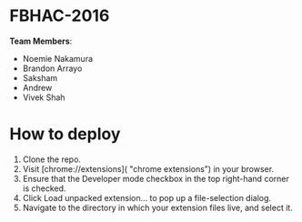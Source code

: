 # FBHAC-2016

**Team Members**:
- Noemie Nakamura
- Brandon Arrayo
- Saksham
- Andrew
- Vivek Shah


# How to deploy 
1. Clone the repo. 
2. Visit [chrome://extensions]( "chrome extensions")  in your browser.
3. Ensure that the Developer mode checkbox in the top right-hand corner is checked.
4. Click Load unpacked extension… to pop up a file-selection dialog.
5.  Navigate to the directory in which your extension files live, and select it.


